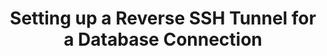 ---
# -------------------------- #
#      Page & Formatting     #
# -------------------------- #

title: Setting up a Reverse SSH Tunnel for a Database Connection
permalink: /security/data-encryption/setting-up-reverse-ssh-tunnel
redirect_from: /account-security/data-encryption/setting-up-reverse-ssh-tunnel
summary: "If a database is privately accessible, you can use a reverse SSH tunnel to connect Stitch. This tutorial will walk you through requesting and configuring a reverse SSH tunnel for use with Stitch as part of an Unlimited+ plan."

key: "reverse-ssh-tunnel-setup"
type: "security"
content-type: "encryption"

input: false
feedback: false
layout: tutorial
use-tutorial-sidebar: false
weight: 3


# -------------------------- #
#  Stitch Plan Requirements  #
# -------------------------- #

minimum-plan: "unlimited"
minimum-plan-cta:
  feature: "Reverse SSH tunnels "
  title: "{{ site.data.strings.enterprise.title.are-an | prepend: page.minimum-plan-cta.feature | flatify }}"


# -------------------------- #
#       Introduction         #
# -------------------------- #

intro: |
  {% include misc/data-files.html %}

  Unlike other connection methods, reverse SSH enables Stitch to establish a connection to a database in your private network without opening holes in your network's firewall. A reverse SSH tunnel is an outbound connection from a machine on your network that connects securely over the internet to Stitch.
  

# -------------------------- #
#        Requirements        #
# -------------------------- #

requirements:
  - item: |
      **Some familiarity with Linux and the command line.** While we’ve provided the commands you’ll need to establish the reverse SSH tunnel, you should know how to access a server using the command line and feel comfortable running commands.


# -------------------------- #
#        Instructions        #
# -------------------------- #

steps:
  - title: "Contact Stitch with your SSH public key"
    anchor: "contact-stitch-ssh-public-key"
    content: |
      To set up a reverse SSH tunnel, you'll need to provide Stitch with the following:

      - The public key corresponding to the SSH keypair you plan to use to establish the tunnel
      - The IP address(es) that you'll connect to the Stitch SSH server from

      Once our team receives this information, we'll set up a secure SSH server for you to connect to. We'll provide you with the `SSH_HOST`, `SSH_USER`, and `TUNNEL_PORT` info needed to establish the SSH connection.

  - title: "Establish the reverse SSH tunnel"
    anchor: "establish-reverse-ssh-tunnel"
    content: |
      After you receive the SSH connection information from us, you can establish the SSH tunnel. There are two methods you can use to accomplish this:

      - [With autossh (recommended)](#with-autossh)
      - [Without autossh](#without-autossh)

      ### With autossh (recommended) {#with-autossh}

      We recommend running SSH through [autossh](https://www.harding.motd.ca/autossh/){:target="new"}, which will start a copy of SSH, monitor it, and automatically restart the tunnel if it goes down or stops passing traffic. If you don't already have autossh installed, you'll need to do so before continuing. Refer to [autossh's documentation](https://www.harding.motd.ca/autossh/){:target="new"} for instructions.

      The following command will establish the tunnel using autossh. When you run this, replace the items in brackets:

      {% capture code %}autossh -M 0 -f -N -R <TUNNEL_PORT>:<DATABASE_HOST_OR_IP>:<DATABASE_PORT> -i <SSH_PRIVATE_KEY> <SSH_USER>@<SSH_HOST> -o ServerAliveInterval=10 -o ServerAliveCountMax=1 -o ExitOnForwardFailure=yes 
      {% endcapture %}
      {% include layout/code-snippet.html language="shell" code=code %}

      The `<DATABASE_HOST_OR_IP>` and `<DATABASE_PORT>` values are the host/endpoint and port of the database you're connecting from, respectively. For `<TUNNEL_PORT>`, `<SSH_USER>`, and `<SSH_HOST>`, use the SSH connection values you received from our team.

      For example: Here's the same command, but with all the values inserted:

      {% capture code %}autossh -M 0 -f -N -R 10000:database.private.yourcompany.com:5432 -i id_rsa.pem yourcompany@33.44.55.66 -o ServerAliveInterval=10 -o ServerAliveCountMax=1 -o ExitOnForwardFailure=yes 
      {% endcapture %}
      {% include layout/code-snippet.html language="shell" code=code %}

      ### Without autossh {#without-autossh}

      To establish the tunnel without using autossh, run the following command, replacing the items in brackets:

      {% capture code %}ssh -f -N -R <TUNNEL_PORT>:<DATABASE_HOST_OR_IP>:<DATABASE_PORT> -i <SSH_PRIVATE_KEY> <SSH_USER>@<SSH_HOST>
      {% endcapture %}
      {% include layout/code-snippet.html language="shell" code=code %}

      The `<DATABASE_HOST_OR_IP>` and `<DATABASE_PORT>` values are the host/endpoint and port of the database you're connecting from, respectively. For `<TUNNEL_PORT>`, `<SSH_USER>`, and `<SSH_HOST>`, use the SSH connection values you received from our team.

      Here's the same command, but with all the values inserted:

      {% capture code %}ssh -f -N -R 10000:database.private.yourcompany.com:5432 -i id_rsa.pem yourcompany@33.44.55.66
      {% endcapture %}
      {% include layout/code-snippet.html language="shell" code=code %}
---